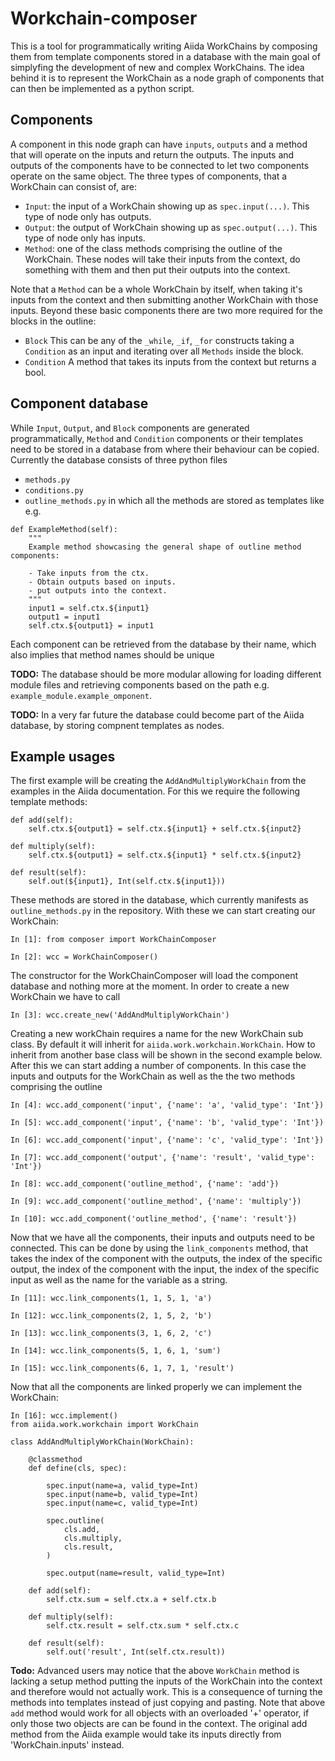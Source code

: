 # Workchain-composer

This is a tool for programmatically writing Aiida WorkChains by composing them from template components stored in a database
with the main goal of simplyfing the development of new and complex WorkChains. The idea behind it is to represent the 
WorkChain as a node graph of components that can then be implemented as a python script. 

## Components

A component in this node graph can 
have `inputs`, `outputs` and a method that will operate on the inputs and return the outputs. The inputs and outputs of the 
components have to be connected to let two components operate on the same object. The three types of components, that
a WorkChain can consist of, are:

- `Input`: the input of a WorkChain showing up as `spec.input(...)`. This type of node only has outputs. 
- `Output`: the output of WorkChain showing up as `spec.output(...)`. This type of node only has inputs.
- `Method`: one of the class methods comprising the outline of the WorkChain. These nodes will take their inputs from the context, do something with them and then put their outputs into the context. 

Note that a `Method` can be a whole WorkChain by itself, when taking it's inputs from the context and then submitting another
WorkChain with those inputs. Beyond these basic components there are two more required for the blocks in the outline:

- `Block` This can be any of the `_while`, `_if`, `_for` constructs taking a `Condition` as an input and iterating over all `Methods` inside the block.
- `Condition` A method that takes its inputs from the context but returns a bool.  

## Component database

While `Input`, `Output`, and `Block` components are generated programmatically, `Method` and `Condition` components or their templates
need to be stored in a database from where their behaviour can be copied. Currently the database consists of three python files 
- `methods.py`
- `conditions.py`
- `outline_methods.py`
in which all the methods are stored as templates like e.g.
```
def ExampleMethod(self):
    """
    Example method showcasing the general shape of outline method components:

    - Take inputs from the ctx.
    - Obtain outputs based on inputs.
    - put outputs into the context.
    """
    input1 = self.ctx.${input1}
    output1 = input1
    self.ctx.${output1} = input1
```
Each component can be retrieved from the database by their name, which also implies that method names should be unique

__TODO:__ The database should be more modular allowing for loading different module files and retrieving components based on 
the path e.g. `example_module.example_omponent`.

__TODO:__ In a very far future the database could become part of the Aiida database, by storing compnent templates as nodes.

## Example usages

The first example will be creating the `AddAndMultiplyWorkChain` from the examples in the Aiida documentation. For this we
require the following template methods:
```
def add(self):
    self.ctx.${output1} = self.ctx.${input1} + self.ctx.${input2}

def multiply(self):
    self.ctx.${output1} = self.ctx.${input1} * self.ctx.${input2}

def result(self):
    self.out(${input1}, Int(self.ctx.${input1}))
```
These methods are stored in the database, which currently manifests as `outline_methods.py` in the repository. With these we 
can start creating our WorkChain:

```
In [1]: from composer import WorkChainComposer

In [2]: wcc = WorkChainComposer()
```
The constructor for the WorkChainComposer will load the component database and nothing more at the moment. In order to create a new
WorkChain we have to call
```
In [3]: wcc.create_new('AddAndMultiplyWorkChain')
```
Creating a new workChain requires a name for the new WorkChain sub class. By default it will inherit for `aiida.work.workchain.WorkChain`. 
How to inherit from another base class will be shown in the second example below. After this we can start adding a number of components. In this case the inputs and outputs for the WorkChain as well as the the two methods comprising the outline

```
In [4]: wcc.add_component('input', {'name': 'a', 'valid_type': 'Int'})

In [5]: wcc.add_component('input', {'name': 'b', 'valid_type': 'Int'})

In [6]: wcc.add_component('input', {'name': 'c', 'valid_type': 'Int'})

In [7]: wcc.add_component('output', {'name': 'result', 'valid_type': 'Int'})

In [8]: wcc.add_component('outline_method', {'name': 'add'})

In [9]: wcc.add_component('outline_method', {'name': 'multiply'})

In [10]: wcc.add_component('outline_method', {'name': 'result'})
```
Now that we have all the components, their inputs and outputs need to be connected. This can be done by using the
`link_components` method, that takes the index of the component with the outputs, the index of the specific output, the index of 
the component with the input, the index of the specific input as well as the name for the variable as a string.
```
In [11]: wcc.link_components(1, 1, 5, 1, 'a')

In [12]: wcc.link_components(2, 1, 5, 2, 'b')

In [13]: wcc.link_components(3, 1, 6, 2, 'c')

In [14]: wcc.link_components(5, 1, 6, 1, 'sum')

In [15]: wcc.link_components(6, 1, 7, 1, 'result')
```
Now that all the components are linked properly we can implement the WorkChain:
```
In [16]: wcc.implement()
from aiida.work.workchain import WorkChain

class AddAndMultiplyWorkChain(WorkChain):

    @classmethod
    def define(cls, spec):

        spec.input(name=a, valid_type=Int)
        spec.input(name=b, valid_type=Int)
        spec.input(name=c, valid_type=Int)

        spec.outline(
            cls.add,
            cls.multiply,
            cls.result,
        )

        spec.output(name=result, valid_type=Int)

    def add(self):
        self.ctx.sum = self.ctx.a + self.ctx.b
    
    def multiply(self):
        self.ctx.result = self.ctx.sum * self.ctx.c
    
    def result(self):
        self.out('result', Int(self.ctx.result))
```
__Todo:__ Advanced users may notice that the above `WorkChain` method is lacking a setup method putting the inputs of the WorkChain into the 
context and therefore would not actually work. This is a consequence of turning the methods into templates instead of just copying and 
pasting. Note that above `add` method would work for all objects with an overloaded '+' operator, if only those two objects are can be
found in the context. The original add method from the Aiida example would take its inputs directly from 'WorkChain.inputs' instead.
